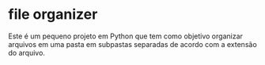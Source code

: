# file organizer
 Este é um pequeno projeto em Python que tem como objetivo organizar arquivos em uma pasta em subpastas separadas de acordo com a extensão do arquivo.
